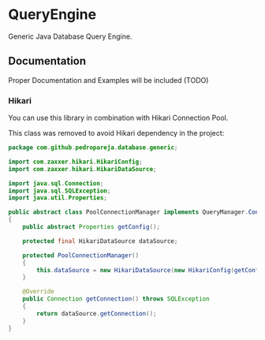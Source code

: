 # QueryEngine
Generic Java Database Query Engine.

## Documentation

Proper Documentation and Examples will be included (TODO)




### Hikari

You can use this library in combination with Hikari Connection Pool.

This class was removed to avoid Hikari dependency in the project:

```java
package com.github.pedropareja.database.generic;

import com.zaxxer.hikari.HikariConfig;
import com.zaxxer.hikari.HikariDataSource;

import java.sql.Connection;
import java.sql.SQLException;
import java.util.Properties;

public abstract class PoolConnectionManager implements QueryManager.ConnectionManager
{
    public abstract Properties getConfig();

    protected final HikariDataSource dataSource;

    protected PoolConnectionManager()
    {
        this.dataSource = new HikariDataSource(new HikariConfig(getConfig()));
    }

    @Override
    public Connection getConnection() throws SQLException
    {
        return dataSource.getConnection();
    }
}
```
